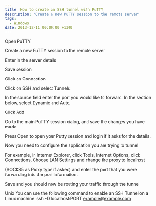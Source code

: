 ```yaml
---
title: How to create an SSH tunnel with PuTTY
description: "Create a new PuTTY session to the remote server"
tags:
  - Windows
date: 2013-12-11 00:00:00 +1300
---
```

Open PuTTY

Create a new PuTTY session to the remote server

Enter in the server details

Save session

Click on Connection

Click on SSH and select Tunnels

In the source field enter the port you would like to forward.  In the section below, select Dynamic and Auto.

Click Add

Go to the main PuTTY session dialog, and save the changes you have made.

Press Open to open your Putty session and login if it asks for the details.

Now you need to configure the application you are trying to tunnel

For example, in Internet Explorer, click Tools, Internet Options, click Connections, Choose LAN Settings and change the proxy to localhost

(SOCKS5 as Proxy type if asked) and enter the port that you were forwarding into the port information.

Save and you should now be routing your traffic through the tunnel

Unix
You can use the following command to enable an SSH Tunnel on a Linux machine:
ssh -D localhost:PORT example@example.com
